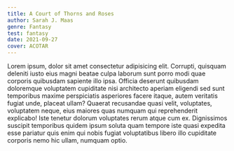 ```yaml
---
title: A Court of Thorns and Roses
author: Sarah J. Maas
genre: Fantasy
test: fantasy
date: 2021-09-27
cover: ACOTAR
---
```


Lorem ipsum, dolor sit amet consectetur adipisicing elit. Corrupti, quisquam deleniti iusto eius magni beatae culpa laborum sunt porro modi quae corporis quibusdam sapiente illo ipsa. Officia deserunt quibusdam doloremque voluptatem cupiditate nisi architecto aperiam eligendi sed sunt temporibus maxime perspiciatis asperiores facere itaque, autem veritatis fugiat unde, placeat ullam? Quaerat recusandae quasi velit, voluptates, voluptatem neque, eius maiores quas numquam qui reprehenderit explicabo! Iste tenetur dolorum voluptates rerum atque cum ex. Dignissimos suscipit temporibus quidem ipsum soluta quam tempore iste quasi expedita esse pariatur quis enim qui nobis fugiat voluptatibus libero illo cupiditate corporis nemo hic ullam, numquam optio.